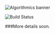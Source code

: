 
![Algorithmics banner](https://dl.dropboxusercontent.com/s/n66q7meysh6oy2f/ALGORITHMICS%202%20%282%29.png)

![Build Status](https://travis-ci.org/minikin/Algorithmics.svg?branch=master)

###More details soon.

